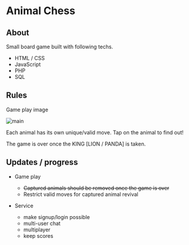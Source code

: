 # Animal Chess

## About

Small board game built with following techs.
 + HTML / CSS
 + JavaScript
 + PHP
 + SQL

## Rules

Game play image

![main](https://user-images.githubusercontent.com/20305442/86279918-ce516f80-bc15-11ea-9536-bf0a92c420a2.PNG)


Each animal has its own unique/valid move. Tap on the animal to find out!

The game is over once the KING [LION / PANDA] is taken.

## Updates / progress

 + Game play
    - ~~Captured animals should be removed once the game is over~~
    - Restrict valid moves for captured animal revival

 + Service
    - make signup/login possible
    - multi-user chat
    - multiplayer
    - keep scores
